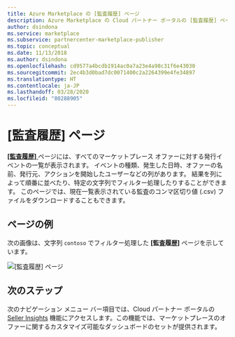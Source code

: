 ```yaml
---
title: Azure Marketplace の [監査履歴] ページ
description: Azure Marketplace の Cloud パートナー ポータルの [監査履歴] ページに関する概要です。
author: dsindona
ms.service: marketplace
ms.subservice: partnercenter-marketplace-publisher
ms.topic: conceptual
ms.date: 11/13/2018
ms.author: dsindona
ms.openlocfilehash: cd9577a4bcdb1914ac0a7a23e4a98c31f6e43030
ms.sourcegitcommit: 2ec4b3d0bad7dc0071400c2a2264399e4fe34897
ms.translationtype: HT
ms.contentlocale: ja-JP
ms.lasthandoff: 03/28/2020
ms.locfileid: "80288905"
---
```

# <a name="audit-history-page"></a>[監査履歴] ページ

[ **[監査履歴]** ](https://cloudpartner.azure.com/#history) ページには、すべてのマーケットプレース オファーに対する発行イベントの一覧が表示されます。  イベントの種類、発生した日時、オファーの名前、発行元、アクションを開始したユーザーなどの列があります。  結果を列によって順番に並べたり、特定の文字列でフィルター処理したりすることができます。  このページでは、現在一覧表示されている監査のコンマ区切り値 (.csv) ファイルをダウンロードすることもできます。


## <a name="example-page"></a>ページの例

次の画像は、文字列 `contoso` でフィルター処理した **[監査履歴]** ページを示しています。

![[監査履歴] ページ](./media/audit-history-page1.png)


## <a name="next-steps"></a>次のステップ

次のナビゲーション メニュー バー項目では、Cloud パートナー ポータルの [Seller Insights](./cpp-insights-page.md) 機能にアクセスします。この機能では、マーケットプレースのオファーに関するカスタマイズ可能なダッシュボードのセットが提供されます。
